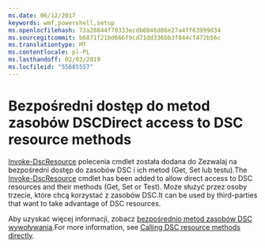 ```yaml
---
ms.date: 06/12/2017
keywords: wmf,powershell,setup
ms.openlocfilehash: 72a28844f70333ecdb0846d86e27a4ff63999d34
ms.sourcegitcommit: b6871f21bd666f9cd71dd336bb3f844cf472b56c
ms.translationtype: MT
ms.contentlocale: pl-PL
ms.lasthandoff: 02/03/2019
ms.locfileid: "55685557"
---
```

# <a name="direct-access-to-dsc-resource-methods"></a><span data-ttu-id="cabab-102">Bezpośredni dostęp do metod zasobów DSC</span><span class="sxs-lookup"><span data-stu-id="cabab-102">Direct access to DSC resource methods</span></span>


<span data-ttu-id="cabab-103">[Invoke-DscResource](https://technet.microsoft.com/library/mt517869.aspx) polecenia cmdlet została dodana do Zezwalaj na bezpośredni dostęp do zasobów DSC i ich metod (Get, Set lub testu).</span><span class="sxs-lookup"><span data-stu-id="cabab-103">The [Invoke-DscResource](https://technet.microsoft.com/library/mt517869.aspx) cmdlet has been added to allow direct access to DSC resources and their methods (Get, Set or Test).</span></span> <span data-ttu-id="cabab-104">Może służyć przez osoby trzecie, które chcą korzystać z zasobów DSC.</span><span class="sxs-lookup"><span data-stu-id="cabab-104">It can be used by third-parties that want to take advantage of DSC resources.</span></span>

<span data-ttu-id="cabab-105">Aby uzyskać więcej informacji, zobacz [bezpośrednio metod zasobów DSC wywoływania](https://msdn.microsoft.com/powershell/dsc/directcallresource).</span><span class="sxs-lookup"><span data-stu-id="cabab-105">For more information, see [Calling DSC resource methods directly](https://msdn.microsoft.com/powershell/dsc/directcallresource).</span></span>

